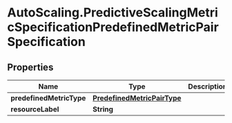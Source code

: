 # AutoScaling.PredictiveScalingMetricSpecificationPredefinedMetricPairSpecification

## Properties

Name | Type | Description | Notes
------------ | ------------- | ------------- | -------------
**predefinedMetricType** | [**PredefinedMetricPairType**](PredefinedMetricPairType.md) |  | 
**resourceLabel** | **String** |  | [optional] 


